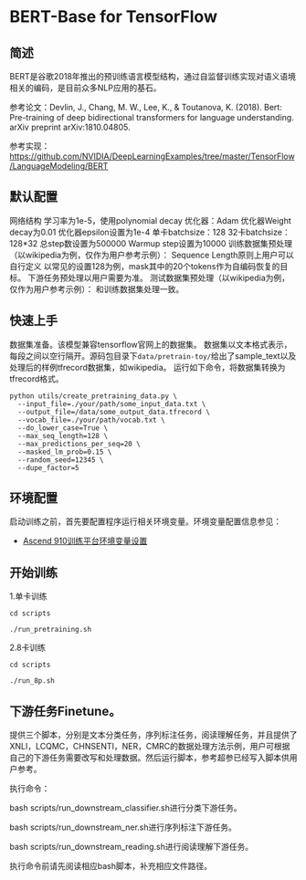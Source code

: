 # BERT-Base for TensorFlow

## 简述

BERT是谷歌2018年推出的预训练语言模型结构，通过自监督训练实现对语义语境相关的编码，是目前众多NLP应用的基石。

参考论文：Devlin, J., Chang, M. W., Lee, K., & Toutanova, K. (2018). Bert: Pre-training of deep bidirectional transformers for language understanding. arXiv preprint arXiv:1810.04805.

参考实现：https://github.com/NVIDIA/DeepLearningExamples/tree/master/TensorFlow/LanguageModeling/BERT 

## 默认配置
网络结构
学习率为1e-5，使用polynomial decay
优化器：Adam
优化器Weight decay为0.01
优化器epsilon设置为1e-4
单卡batchsize：128
32卡batchsize：128*32
总step数设置为500000
Warmup step设置为10000
训练数据集预处理（以wikipedia为例，仅作为用户参考示例）：
Sequence Length原则上用户可以自行定义
以常见的设置128为例，mask其中的20个tokens作为自编码恢复的目标。
下游任务预处理以用户需要为准。
测试数据集预处理（以wikipedia为例，仅作为用户参考示例）：
和训练数据集处理一致。

## 快速上手
 
数据集准备。该模型兼容tensorflow官网上的数据集。
数据集以文本格式表示，每段之间以空行隔开。源码包目录下`data/pretrain-toy/`给出了sample_text以及处理后的样例tfrecord数据集，如wikipedia。
运行如下命令，将数据集转换为tfrecord格式。
```
python utils/create_pretraining_data.py \   
  --input_file=./your/path/some_input_data.txt \   
  --output_file=/data/some_output_data.tfrecord \   
  --vocab_file=./your/path/vocab.txt \   
  --do_lower_case=True \   
  --max_seq_length=128 \   
  --max_predictions_per_seq=20 \   
  --masked_lm_prob=0.15 \   
  --random_seed=12345 \   
  --dupe_factor=5
```
## 环境配置

启动训练之前，首先要配置程序运行相关环境变量。环境变量配置信息参见：

- [Ascend 910训练平台环境变量设置](https://gitee.com/ascend/modelzoo/wikis/Ascend%20910%E8%AE%AD%E7%BB%83%E5%B9%B3%E5%8F%B0%E7%8E%AF%E5%A2%83%E5%8F%98%E9%87%8F%E8%AE%BE%E7%BD%AE?sort_id=3148819)


## 开始训练
1.单卡训练
```
cd scripts

./run_pretraining.sh
```
2.8卡训练
```
cd scripts

./run_8p.sh
```

## 下游任务Finetune。
提供三个脚本，分别是文本分类任务，序列标注任务，阅读理解任务，并且提供了XNLI，LCQMC，CHNSENTI，NER，CMRC的数据处理方法示例，用户可根据自己的下游任务需要改写和处理数据。然后运行脚本，参考超参已经写入脚本供用户参考。

执行命令：

bash scripts/run_downstream_classifier.sh进行分类下游任务。

bash scripts/run_downstream_ner.sh进行序列标注下游任务。

bash scripts/run_downstream_reading.sh进行阅读理解下游任务。

执行命令前请先阅读相应bash脚本，补充相应文件路径。